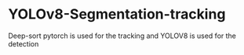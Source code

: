 # YOLOv8-Segmentation-tracking

Deep-sort pytorch is used for the tracking and 
YOLOV8 is used for the detection
